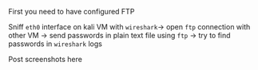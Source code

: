 First you need to have configured FTP

Sniff `eth0` interface on kali VM with `wireshark`-> open `ftp` connection with other VM -> send passwords in plain text file using `ftp` -> try to find passwords in `wireshark` logs

Post screenshots here